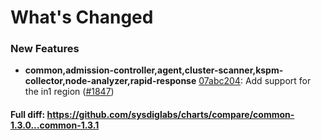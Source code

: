 # What's Changed

### New Features
- **common,admission-controller,agent,cluster-scanner,kspm-collector,node-analyzer,rapid-response** [07abc204](https://github.com/sysdiglabs/charts/commit/07abc204fd61e4692b48cf36babf0eecae6d154b): Add support for the in1 region ([#1847](https://github.com/sysdiglabs/charts/issues/1847))
#### Full diff: https://github.com/sysdiglabs/charts/compare/common-1.3.0...common-1.3.1
